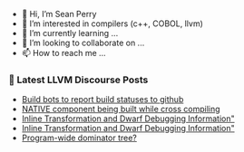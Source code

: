 - 👋 Hi, I’m Sean Perry
- 👀 I’m interested in compilers (c++, COBOL, llvm)
- 🌱 I’m currently learning ...
- 💞️ I’m looking to collaborate on ...
- 📫 How to reach me ...

<!---
s66perry/s66perry is a ✨ special ✨ repository because its `README.md` (this file) appears on your GitHub profile.
You can click the Preview link to take a look at your changes.
--->
### 📕 Latest LLVM Discourse Posts

<!-- DISCOURSE-LLVM:START -->
- [Build bots to report build statuses to github](https://discourse.llvm.org/t/build-bots-to-report-build-statuses-to-github/73748#post_13)
- [NATIVE component being built while cross compiling](https://discourse.llvm.org/t/native-component-being-built-while-cross-compiling/76294#post_4)
- [Inline Transformation and Dwarf Debugging Information&quot;](https://discourse.llvm.org/t/inline-transformation-and-dwarf-debugging-information/76287#post_6)
- [Inline Transformation and Dwarf Debugging Information&quot;](https://discourse.llvm.org/t/inline-transformation-and-dwarf-debugging-information/76287#post_5)
- [Program-wide dominator tree?](https://discourse.llvm.org/t/program-wide-dominator-tree/76324#post_1)
<!-- DISCOURSE-LLVM:END -->
